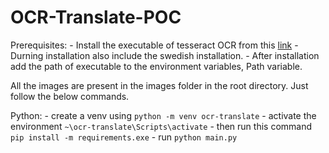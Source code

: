 # OCR-Translate-POC

Prerequisites:
    - Install the executable of tesseract OCR from this [link](https://digi.bib.uni-mannheim.de/tesseract/tesseract-ocr-w64-setup-5.3.3.20231005.exe)
    - Durning installation also include the swedish installation.
    - After installation add the path of executable to the environment variables, Path variable.

All the images are present in the images folder in the root directory. Just follow the below commands.

Python:
    - create a venv using `python -m venv ocr-translate`
    - activate the environment `~\ocr-translate\Scripts\activate`
    - then run this command `pip install -m requirements.exe`
    - run `python main.py`